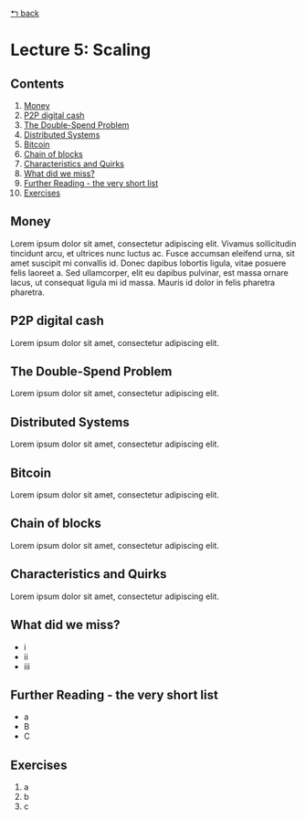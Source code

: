 [↰ back](../../..)

# Lecture 5: Scaling
## Contents
1. [Money](#money)
2. [P2P digital cash](#p2p-digital-cash)
3. [The Double-Spend Problem](#the-double-spend-problem)
4. [Distributed Systems](#distributed-systems)
5. [Bitcoin](#bitcoin)
6. [Chain of blocks](#chain-of-blocks)
7. [Characteristics and Quirks](#characteristics-and-quirks)
8. [What did we miss?](#what-did-we-miss)
9. [Further Reading - the very short list](#further-reading---the-very-short-list)
10. [Exercises](#exercises)

## Money
Lorem ipsum dolor sit amet, consectetur adipiscing elit. Vivamus sollicitudin tincidunt arcu, et ultrices nunc luctus ac. Fusce accumsan eleifend urna, sit amet suscipit mi convallis id. Donec dapibus lobortis ligula, vitae posuere felis laoreet a. Sed ullamcorper, elit eu dapibus pulvinar, est massa ornare lacus, ut consequat ligula mi id massa. Mauris id dolor in felis pharetra pharetra.

## P2P digital cash
Lorem ipsum dolor sit amet, consectetur adipiscing elit.

## The Double-Spend Problem
Lorem ipsum dolor sit amet, consectetur adipiscing elit.

## Distributed Systems
Lorem ipsum dolor sit amet, consectetur adipiscing elit.

## Bitcoin
Lorem ipsum dolor sit amet, consectetur adipiscing elit.

## Chain of blocks
Lorem ipsum dolor sit amet, consectetur adipiscing elit.

## Characteristics and Quirks
Lorem ipsum dolor sit amet, consectetur adipiscing elit.

## What did we miss?
* i
* ii
* iii 

## Further Reading - the very short list
* a
* B
* C

## Exercises
1. a
2. b
3. c
